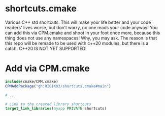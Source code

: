# shortcuts.cmake
Various C++ std shortcuts. This will make your life better and your code readers' lives worse, but don't worry, no one reads your code anyway! You can add this via CPM.cmake and shoot in your foot once more, because this thing does not use any namespaces! Why, you may ask. The reason is that this repo will be remade to be used with c++20 modules, but there is a catch: C++20 IS NOT YET SUPPORTED!

# Add via CPM.cmake
```cmake
include(cmake/CPM.cmake)
CPMAddPackage("gh:RIGIK93/shortcuts.cmake#main")

# ...

# Link to the created library shortcuts
target_link_libraries(myapp PRIVATE shortcuts)
```

